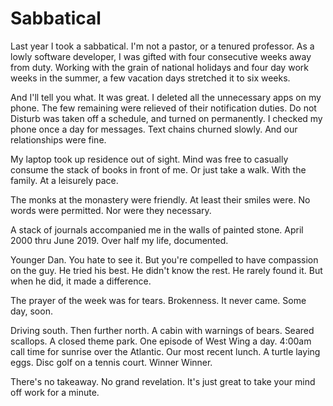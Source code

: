 <template data-parse>2020-10-15</template>

# Sabbatical

Last year I took a sabbatical.
I'm not a pastor, or a tenured professor.
As a lowly software developer, I was gifted with four consecutive weeks away from duty.
Working with the grain of national holidays and four day work weeks in the summer, a few vacation days stretched it to six weeks.

And I'll tell you what.
It was great.
I deleted all the unnecessary apps on my phone.
The few remaining were relieved of their notification duties.
Do not Disturb was taken off a schedule, and turned on permanently.
I checked my phone once a day for messages.
Text chains churned slowly.
And our relationships were fine.

My laptop took up residence out of sight.
Mind was free to casually consume the stack of books in front of me.
Or just take a walk.
With the family.
At a leisurely pace.

The monks at the monastery were friendly.
At least their smiles were.
No words were permitted.
Nor were they necessary.

A stack of journals accompanied me in the walls of painted stone.
April 2000 thru June 2019.
Over half my life, documented.

Younger Dan.
You hate to see it.
But you're compelled to have compassion on the guy.
He tried his best.
He didn't know the rest.
He rarely found it.
But when he did, it made a difference.

The prayer of the week was for tears.
Brokenness.
It never came.
Some day, soon.

Driving south.
Then further north.
A cabin with warnings of bears.
Seared scallops.
A closed theme park.
One episode of West Wing a day.
4:00am call time for sunrise over the Atlantic.
Our most recent lunch.
A turtle laying eggs.
Disc golf on a tennis court.
Winner Winner.

There's no takeaway.
No grand revelation.
It's just great to take your mind off work for a minute.